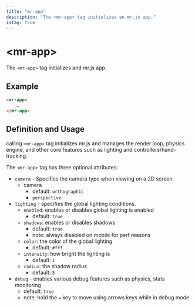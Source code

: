 ```yaml
---
title: "mr-app"
description: "The <mr-app> tag initializes an mr.js app."
istag: true
---
```

# &lt;mr-app&gt;

The `<mr-app>` tag initializes and mr.js app.

## Example

```html
<mr-app>
    …
</mr-app>
```

## Definition and Usage

calling `<mr-app>` tag initializes mr.js and manages the render loop, physics engine, and other core features such as lighting and controllers/hand-tracking. 

The `<mr-app>` tag has three optional attributes:

* `camera` - Specifies the camera type when viewing on a 2D screen.
  * camera
    * default: `orthographic`
    * `perspective`
* `lighting` - specifies the global lighting conditions.
  * `enabled`: enables or disables global lighting is enabled
    * default: `true`
  * `shadows`: enables or disables shadows
    * default: `true`
    * note: always disabled on mobile for perf reasons
  * `color`: the color of the global lighting
    * default: `#fff`
  * `intensity`: how bright the lighting is
    * default: `1`
  * `radius`: the shadow radius
    * default: `5`
* `debug` - enables various debug features such as physics, stats monitoring
  * default: `true`
  * note: hold the `=` key to move using arrows keys while in debug mode